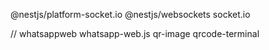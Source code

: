   @nestjs/platform-socket.io
  @nestjs/websockets
  socket.io

// whatsappweb
  whatsapp-web.js qr-image qrcode-terminal